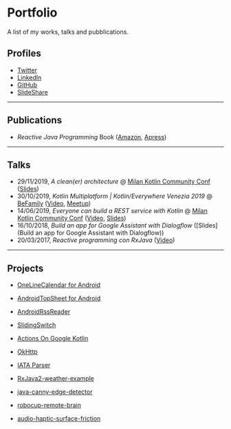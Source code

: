 # Portfolio
A list of my works, talks and pubblications.



## Profiles

- [Twitter](https://twitter.com/TechIsFun)
- [LinkedIn](https://www.linkedin.com/in/andreamaglie/)
- [GitHub](https://github.com/TechIsFun)
- [SlideShare](https://www.slideshare.net/AndreaMaglie)

---

## Publications

- *Reactive Java Programming* Book ([Amazon](https://www.amazon.com/Reactive-Java-Programming-Andrea-Maglie/dp/1484214293/ref=sr_1_1?keywords=andrea+maglie&qid=1575112130&sr=8-1), [Apress](https://www.apress.com/gp/book/9781484214299))

---

## Talks

- 29/11/2019, *A clean(er) architecture* @ [Milan Kotlin Community Conf](https://milan.kotlincommunityconf.com/) ([Slides](https://www.slideshare.net/AndreaMaglie/a-cleaner-architecture))
- 30/10/2019, *Kotlin Multiplatform | Kotlin/Everywhere Venezia 2019* @ [BeFamily](https://www.befamily.it/) ([Video](https://www.youtube.com/watch?v=gTrdMiGs92M), [Meetup](https://www.meetup.com/it-IT/GDG-Venezia/events/265665209/))
- 14/06/2019, *Everyone can build a REST service with Kotlin* @ [Milan Kotlin Community Conf](https://milan.kotlincommunityconf.com/) ([Video](https://vimeo.com/showcase/5286228/video/279944670), [Slides](https://www.slideshare.net/AndreaMaglie/everyone-can-build-a-rest-service-with-kotlin))
- 16/10/2018, *Build an app for Google Assistant with Dialogflow* ([Slides](Build an app for Google Assistant with Dialogflow))
- 20/03/2017, *Reactive programming con RxJava* ([Video](https://www.youtube.com/watch?v=PYRhpqa-XLw))

---

## Projects

- [OneLineCalendar for Android](https://github.com/TechIsFun/OneLineCalendar)

- [AndroidTopSheet for Android](https://github.com/TechIsFun/AndroidTopSheet)

- [AndroidRssReader](https://github.com/TechIsFun/AndroidRssReader)

- [SlidingSwitch](https://github.com/TechIsFun/SlidingSwitch)

- [Actions On Google Kotlin](https://github.com/TechIsFun/actions-on-google-kotlin)

- [OkHttp](https://github.com/TechIsFun/okhttp)

- [IATA Parser](https://github.com/TechIsFun/iata-parser)

- [RxJava2-weather-example](https://github.com/TechIsFun/RxJava2-weather-example)

- [java-canny-edge-detector](https://github.com/TechIsFun/java-canny-edge-detector)

- [robocup-remote-brain](https://github.com/TechIsFun/robocup-remote-brain)

- [audio-haptic-surface-friction](https://github.com/TechIsFun/audio-haptic-surface-friction)

  

  